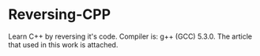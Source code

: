 # Reversing-CPP
Learn C++ by reversing it's code. Compiler is: g++ (GCC) 5.3.0. The article that used in this work is attached.
